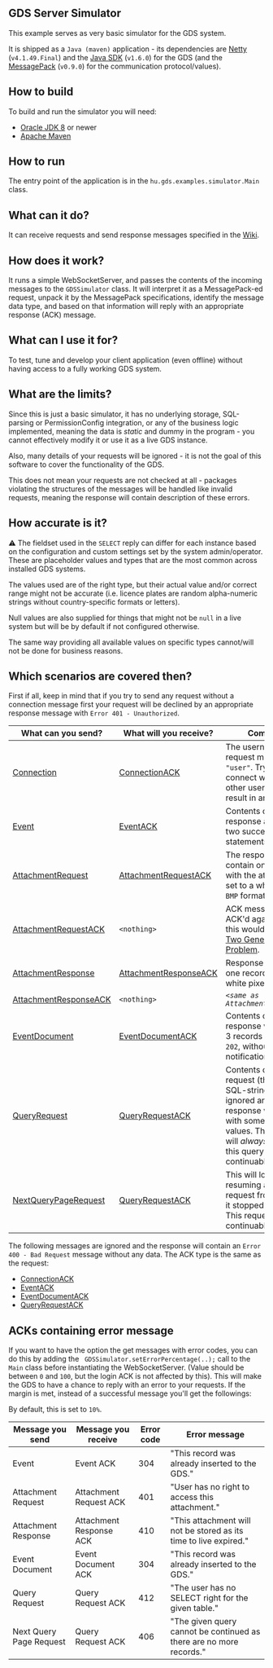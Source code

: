 ## GDS Server Simulator

This example serves as very basic simulator for the GDS system.

It is shipped as a `Java (maven)`  application - its dependencies are [Netty](https://github.com/netty/netty) (`v4.1.49.Final`) and the [Java SDK](https://github.com/arh-eu/gds-java-sdk) (`v1.6.0`) for the GDS (and the [MessagePack](https://github.com/msgpack/msgpack-java) (`v0.9.0`) for the communication protocol/values). 
 
## How to build

To build and run the simulator you will need: 

* [Oracle JDK 8](http://www.oracle.com/technetwork/java/) or newer
* [Apache Maven](http://maven.apache.org/)

## How to run

The entry point of the application is in the `hu.gds.examples.simulator.Main` class.

## What can it do?

It can receive requests and send response messages specified in the [Wiki](https://github.com/arh-eu/gds/wiki/Messages). 

## How does it work?

It runs a simple WebSocketServer, and passes the contents of the incoming messages to the `GDSSimulator` class. It will interpret it as a MessagePack-ed request, unpack it by the MessagePack specifications, identify the message data type, and based on that information will reply with an appropriate response (ACK) message.

## What can I use it for?

To test, tune and develop your client application (even offline) without having access to a fully working GDS system.

## What are the limits?

Since this is just a basic simulator, it has no underlying storage, SQL-parsing or PermissionConfig integration, or any of the business logic implemented, meaning the data is _static_ and dummy in the program - you cannot effectively modify it or use it as a live GDS instance.

Also, many details of your requests will be ignored - it is not the goal of this software to cover the functionality of the GDS. 

This does not mean your requests are not checked at all - packages violating the structures of the messages will be handled like invalid requests, meaning the response will contain description of these errors. 

## How accurate is it?

 &#x26A0; The fieldset used in the `SELECT` reply can differ for each instance based on the configuration and custom settings set by the system admin/operator. These are placeholder values and types that are the most common across installed GDS systems.

The values used are of the right type, but their actual value and/or correct range might not be accurate (i.e. licence plates are random alpha-numeric strings without country-specific formats or letters).

Null values are also supplied for things that might not be `null` in a live system but will be by default if not configured otherwise.

The same way providing all available values on specific types cannot/will not be done for business reasons. 

## Which scenarios are covered then?


First if all, keep in mind that if you try to send any request without a connection message first your request will be declined by an appropriate response message with `Error 401 - Unauthorized`.

| What can you send? | What will you receive? | Comments |
| ------------------ | ---------------------- | -------- |
| [Connection](https://github.com/arh-eu/gds/wiki/Connection) | [ConnectionACK](https://github.com/arh-eu/gds/wiki/Connection-ACK) | The username in the request must be `"user"`. Trying to connect with any other username will result in an error. |
| [Event](https://github.com/arh-eu/gds/wiki/Event) | [EventACK](https://github.com/arh-eu/gds/wiki/Event-ACK) | Contents of the response are about two successful `INSERT` statements.  |
| [AttachmentRequest](https://github.com/arh-eu/gds/wiki/Attachment-request) | [AttachmentRequestACK](https://github.com/arh-eu/gds/wiki/Attachment-request-ACK) | The response will contain one record with the attachment set to a white pixel in `BMP` format. | 
| [AttachmentRequestACK](https://github.com/arh-eu/gds/wiki/Attachment-request-ACK) | `<nothing>` | ACK messages are not ACK'd again because this would lead to the [Two Generals' Problem](https://en.wikipedia.org/wiki/Two_Generals%27_Problem). | 
| [AttachmentResponse](https://github.com/arh-eu/gds/wiki/Attachment-response) | [AttachmentResponseACK](https://github.com/arh-eu/gds/wiki/Attachment-response-ACK) | Response will contain one record with a white pixel attached. |
| [AttachmentResponseACK](https://github.com/arh-eu/gds/wiki/Attachment-response-ACK) | `<nothing>` | _`<same as AttachmentRequestACK>`_ |
| [EventDocument](https://github.com/arh-eu/gds/wiki/EventDocument) | [EventDocumentACK](https://github.com/arh-eu/gds/wiki/Event-Document-ACK) | Contents of the response will contain 3 records with code `202`, without notification. |
| [QueryRequest](https://github.com/arh-eu/gds/wiki/Query-request) | [QueryRequestACK](https://github.com/arh-eu/gds/wiki/Query-request-ACK) | Contents of your request (the specified SQL-string) will be ignored and the response will be filled with some predefined values. The response will _always_ say that this query is continuable.|
|[NextQueryPageRequest](https://github.com/arh-eu/gds/wiki/Next-Query-Page-request) |[QueryRequestACK](https://github.com/arh-eu/gds/wiki/Query-request-ACK) | This will look like it is resuming an existing request from the rows it stopped last time. This request is "_not_" continuable. |


The following messages are ignored and the response will contain an `Error 400 - Bad Request` message without any data. The ACK type is the same as the request:

  - [ConnectionACK](https://github.com/arh-eu/gds/wiki/Connection-ACK)
  - [EventACK](https://github.com/arh-eu/gds/wiki/Event-ACK)
  - [EventDocumentACK](https://github.com/arh-eu/gds/wiki/Event-Document-ACK)
  - [QueryRequestACK](https://github.com/arh-eu/gds/wiki/Query-request-ACK)

## ACKs containing error message 

If you want to have the option the get messages with error codes, you can do this by adding the ` GDSSimulator.setErrorPercentage(..);` call to the `Main` class before instantiating the WebSocketServer. (Value should be between `0` and `100`, but the login ACK is not affected by this). This will make the GDS to have a chance to reply with an error to your requests. If the margin is met, instead of a successful message you'll get the followings: 

By default, this is set to `10%`.

| Message you send | Message you receive | Error code | Error message |
|---|---|---|---|
|Event | Event ACK | 304 | "This record was already inserted to the GDS."|
 |Attachment Request | Attachment Request ACK | 401 | "User has no right to access this attachment." |
 |Attachment Response | Attachment Response ACK |  410 | "This attachment will not be stored as its time to live expired."
 | Event Document | Event Document ACK | 304 |  "This record was already inserted to the GDS." |
 |Query Request | Query Request ACK | 412 | "The user has no SELECT right for the given table." |
 Next Query Page Request | Query Request ACK |  406 | "The given query cannot be continued as there are no more records." |
